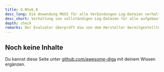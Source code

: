 ```yaml
---
title: O.Ntwk_8
desc_long: Die Anwendung MUSS für alle Verbindungen Log-Dateien vorhalten. Diese SOLLEN an das Hintergrundsystem übermittelt werden.
desc_short: Vorhaltung von vollständigen Log-Dateien für alle aufgebauten Verbindungen.
depth: check
remarks: Der Evaluator überprüft die von dem Hersteller bereitgestellten Log-Dateien und validiert, dass die HTTP-Header vollständig miterfasst sind. Wenn kein Logging sicherheitsrelevanter Ereignisse auf dem Hintergrundsystem stattfindet, muss dieser Aspekt in der Risikobewertung berücksichtigt werden.
---
```


## Noch keine Inhalte

Du kannst diese Seite unter [github.com/awesome-diga](https://github.com/awesome-diga/tr-faq) mit deinem Wissen ergänzen.
